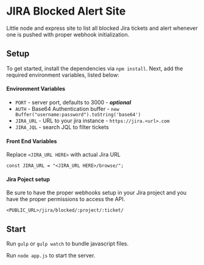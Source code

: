 # JIRA Blocked Alert Site
Little node and express site to list all blocked Jira tickets and alert whenever one is pushed with proper webhook initialization.

## Setup
To get started, install the dependencies via `npm install`. Next, add the required environment variables, listed below:

#### Environment Variables
- `PORT` - server port, defaults to 3000 - **_optional_**
- `AUTH` - Base64 Authentication buffer - `new Buffer("username:password").toString('base64')`
- `JIRA_URL` - URL to your jira instance - `https://jira.<url>.com`
- `JIRA_JQL` - search JQL to filter tickets

#### Front End Variables
Replace `<JIRA_URL HERE>` with actual Jira URL

`const JIRA_URL = "<JIRA_URL HERE>/browse/";`

#### Jira Poject setup
Be sure to have the proper webhooks setup in your Jira project and you have the proper permissions to access the API.

`<PUBLIC_URL>/jira/blocked/:project/:ticket/`

## Start
Run `gulp` or `gulp watch` to bundle javascript files.

Run `node app.js` to start the server.
